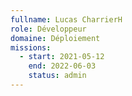 ```yaml
---
fullname: Lucas CharrierH
role: Développeur
domaine: Déploiement
missions:
  - start: 2021-05-12
    end: 2022-06-03
    status: admin
---
```


